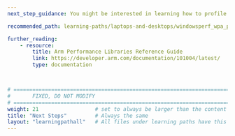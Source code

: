 ```yaml
---
next_step_guidance: You might be interested in learning how to profile your Windows on Arm apps.

recommended_path: learning-paths/laptops-and-desktops/windowsperf_wpa_plugin/

further_reading:
    - resource:
        title: Arm Performance Libraries Reference Guide  
        link: https://developer.arm.com/documentation/101004/latest/
        type: documentation



# ================================================================================
#       FIXED, DO NOT MODIFY
# ================================================================================
weight: 21                  # set to always be larger than the content in this path, and one more than 'review'
title: "Next Steps"         # Always the same
layout: "learningpathall"   # All files under learning paths have this same wrapper
---
```

